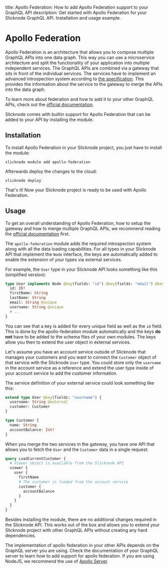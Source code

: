 title: Apollo Federation: How to add Apollo Federation support to your GraphQL API
description: Get started with Apollo Federation for your Slicknode GraphQL API. Installation and usage example.

# Apollo Federation

Apollo Federation is an architecture that allows you to compose multiple GraphQL APIs into one data graph. This way
you can use a microservice architecture and split the functionality of your application into multiple independent
services. The GraphQL APIs are combined via a gateway that sits in front of the individual services. 
The services have to implement an advanced introspection system according to [the specification](https://www.apollographql.com/docs/apollo-server/federation/federation-spec/).
This provides the information about the service to the gateway to merge the APIs into the data graph. 

To learn more about federation and how to add it to your other GraphQL APIs, check out the [official documentation](https://www.apollographql.com/docs/apollo-server/federation/introduction/).

Slicknode comes with builtin support for Apollo Federation that can be added to your API by installing the
module. 


## Installation

To install Apollo Federation in your Slicknode project, you just have to install the module:

    slicknode module add apollo-federation
    
Afterwards deploy the changes to the cloud:

    slicknode deploy

That's it! Now your Slicknode project is ready to be used with Apollo Federation. 


## Usage

To get an overall understanding of Apollo Federation, how to setup the gateway and how to merge multiple
GraphQL APIs, we recommend reading the [official documentation](https://www.apollographql.com/docs/apollo-server/federation/introduction/) 
first.

The `apollo-federation` module adds the required introspection system along with all the data loading capabilities.
For all types in your Slicknode API that implement the `Node` interface, the keys are automatically added to enable
the extension of your types via external services. 

For example, the `User` type in your Slicknode API looks something like this (simplified version):

```graphql
type User implements Node @key(fields: "id") @key(fields: "email") @key(fields: "username") {
  id: ID!
  firstName: String
  lastName: String
  email: String @unique
  username: String @unique
  # ...
}
```

You can see that a key is added for every unique field as well as the `id` field. This is done by the apollo-federation
module automatically and the keys **do not** have to be added to the schema files of your own modules.
The keys allow you then to extend the user object in external services. 

Let's assume you have an account service outside of Slicknode that manages your customers and you want to connect the `Customer`
object of that service with the Slicknode `User` type. You could store only the `username` in the account service 
as a reference and extend the user type inside of your account service to add the customer information. 

The service definition of your external service could look something like this:

```graphql
extend type User @key(fields: "username") {
  username: String @external
  customer: Customer
}

type Customer {
  name: String
  accountBalance: Int!
}
```

When you merge the two services in the gateway, you have one API that allows you to fetch the `User` and the `Customer`
data in a single request:

```graphql
query LoadCurrentCustomer {
  # Viewer object is available from the Slicknode API
  viewer {
    user {
      firstName
      # The customer is loaded from the account service
      customer {
        accountBalance
      }
    }
  }
}
```

Besides installing the module, there are no additional changes required in the Slicknode API. This works out of the
box and allows you to extend your Slicknode project with other GraphQL APIs without creating any hard dependencies. 

The implementation of apollo federation in your other APIs depends on the GraphQL server you are using. Check
the documentation of your GraphQL server to learn how to add support for apollo federation. If you are using
NodeJS, we recommend the use of [Apollo Server](https://www.apollographql.com/docs/apollo-server/). 
